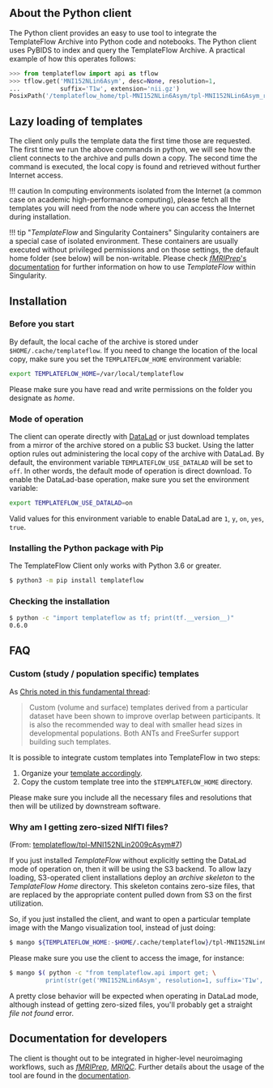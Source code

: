 
## About the Python client
The Python client provides an easy to use tool to integrate the TemplateFlow Archive into Python code and notebooks.
The Python client uses PyBIDS to index and query the TemplateFlow Archive.
A practical example of how this operates follows:

``` python
>>> from templateflow import api as tflow
>>> tflow.get('MNI152NLin6Asym', desc=None, resolution=1,
...           suffix='T1w', extension='nii.gz')
PosixPath('/templateflow_home/tpl-MNI152NLin6Asym/tpl-MNI152NLin6Asym_res-01_T1w.nii.gz')
```

## Lazy loading of templates

The client only pulls the template data the first time those are requested.
The first time we run the above commands in python, we will see how the client connects
to the archive and pulls down a copy.
The second time the command is executed, the local copy is found and retrieved without
further Internet access.

!!! caution
    In computing environments isolated from the Internet (a common case on academic
    high-performance computing), please fetch all the templates you will need from
    the node where you can access the Internet during installation.

!!! tip "_TemplateFlow_ and Singularity Containers"
    Singularity containers are a special case of isolated environment.
    These containers are usually executed without privileged permissions and on those
    settings, the default home folder (see below) will be non-writable.
    Please check [_fMRIPrep_'s documentation][fmriprep_singularity] for further information
    on how to use _TemplateFlow_ within Singularity.

## Installation

### Before you start

By default, the local cache of the archive is stored under `$HOME/.cache/templateflow`.
If you need to change the location of the local copy, make sure you set the `TEMPLATEFLOW_HOME`
environment variable:

``` bash
export TEMPLATEFLOW_HOME=/var/local/templateflow
```

Please make sure you have read and write permissions on the folder you designate as _home_.

### Mode of operation

The client can operate directly with [DataLad][datalad] or just download templates from a
mirror of the archive stored on a public S3 bucket.
Using the latter option rules out administering the local copy of the archive with DataLad.
By default, the environment variable `TEMPLATEFLOW_USE_DATALAD` will be set to `off`.
In other words, the default mode of operation is direct download.
To enable the DataLad-base operation, make sure you set the environment variable:

``` bash
export TEMPLATEFLOW_USE_DATALAD=on
```

Valid values for this environment variable to enable DataLad are `1`, `y`, `on`, `yes`, `true`.

### Installing the Python package with Pip

The TemplateFlow Client only works with Python 3.6 or greater.

``` bash
$ python3 -m pip install templateflow
```

### Checking the installation

``` bash
$ python -c "import templateflow as tf; print(tf.__version__)"
0.6.0
```

## FAQ

### Custom (study / population specific) templates

As [Chris noted in this fundamental thread](https://github.com/poldracklab/smriprep/issues/8):

> Custom (volume and surface) templates derived from a particular dataset have been shown to improve overlap between participants. It is also the recommended way to deal with smaller head sizes in developmental populations. Both ANTs and FreeSurfer support building such templates.

It is possible to integrate custom templates into TemplateFlow in two steps:

1. Organize your [template accordingly](archive.md#naming-conventions).
2. Copy the custom template tree into the `$TEMPLATEFLOW_HOME` directory.

Please make sure you include all the necessary files and resolutions that then will be utilized by downstream software.

### Why am I getting zero-sized NIfTI files?

(From: [templateflow/tpl-MNI152NLin2009cAsym#7][faq_zerosize_1])

If you just installed _TemplateFlow_ without explicitly setting the DataLad mode of operation
on, then it will be using the S3 backend.
To allow lazy loading, S3-operated client installations deploy an _archive skeleton_ to the
_TemplateFlow Home_ directory.
This skeleton contains zero-size files, that are replaced by the appropriate content pulled down
from S3 on the first utilization.

So, if you just installed the client, and want to open a particular template image with the
Mango visualization tool, instead of just doing:

``` bash
$ mango ${TEMPLATEFLOW_HOME:-$HOME/.cache/templateflow}/tpl-MNI152NLin6Asym/tpl-MNI152NLin6Asym_res-01_T1w.nii.gz
```

Please make sure you use the client to access the image, for instance:

``` bash
$ mango $( python -c "from templateflow.api import get; \
          print(str(get('MNI152NLin6Asym', resolution=1, suffix='T1w', desc=None, extension='nii.gz')))" )
```

A pretty close behavior will be expected when operating in DataLad mode, although instead of getting
zero-sized files, you'll probably get a straight _file not found_ error.

## Documentation for developers

The client is thought out to be integrated in higher-level neuroimaging workflows,
such as [_fMRIPrep_][fmriprep], [_MRIQC_][mriqc].
Further details about the usage of the tool are found in the [documentation][5].

[datalad]: https://datalad.org "DataLad"
[fmriprep]: https://fmriprep.readthedocs.io "fMRIPrep"
[mriqc]: https://mriqc.readthedocs.io "MRIQC"
[5]: https://templateflow.github.io/python-client "TemplateFlow Python client documentation"
[fmriprep_singularity]: https://fmriprep.readthedocs.io/en/stable/singularity.html#templateflow-and-singularity "Singularity"

[faq_zerosize_1]: https://github.com/templateflow/tpl-MNI152NLin2009cAsym/issues/7 "Zerosize Issue"
